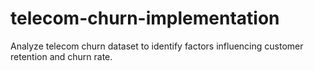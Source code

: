 # telecom-churn-implementation
Analyze telecom churn dataset to identify factors influencing customer retention and churn rate.
